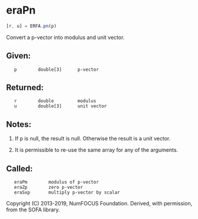 # eraPn

```js
[r, u] = ERFA.pn(p)
```

Convert a p-vector into modulus and unit vector.

## Given:
```
   p        double[3]      p-vector
```

## Returned:
```
   r        double         modulus
   u        double[3]      unit vector
```

## Notes:

1) If p is null, the result is null.  Otherwise the result is a unit
   vector.

2) It is permissible to re-use the same array for any of the
   arguments.

## Called:
```
   eraPm        modulus of p-vector
   eraZp        zero p-vector
   eraSxp       multiply p-vector by scalar
```

Copyright (C) 2013-2019, NumFOCUS Foundation.
Derived, with permission, from the SOFA library.
